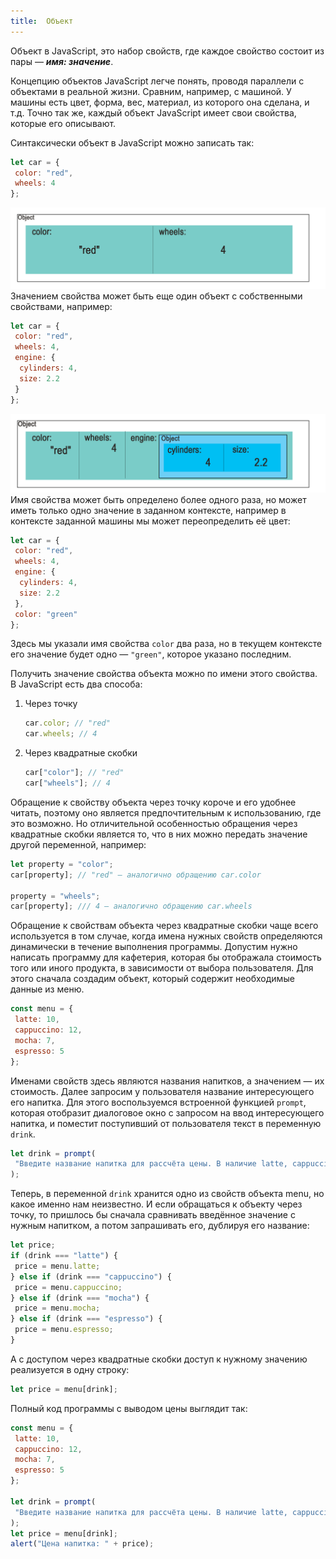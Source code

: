 ```yaml
---
title:  Объект
---
```


Объект в JavaScript, это набор свойств, где каждое свойство состоит из пары — _**имя: значение**_.

Концепцию объектов JavaScript легче понять, проводя параллели с объектами в реальной жизни. Сравним, например, с машиной. У машины есть цвет, форма, вес, материал, из которого она сделана, и т.д. Точно так же, каждый объект JavaScript имеет свои свойства, которые его описывают.

Синтаксически объект в JavaScript можно записать так:

```javascript
let car = {
 color: "red",
 wheels: 4
};
```

![схема объекта](images/object1.png)
Значением свойства может быть еще один объект с собственными свойствами, например:

```javascript
let car = {
 color: "red",
 wheels: 4,
 engine: {
  cylinders: 4,
  size: 2.2
 }
};
```

![схема вложенного объекта](images/object2.png)
Имя свойства может быть определено более одного раза, но может иметь только одно значение в заданном контексте, например в контексте заданной машины мы может переопределить её цвет:

```javascript
let car = {
 color: "red",
 wheels: 4,
 engine: {
  cylinders: 4,
  size: 2.2
 },
 color: "green"
};
```

Здесь мы указали имя свойства `color` два раза, но в текущем контексте его значение будет одно — `"green"`, которое указано последним.

Получить значение свойства объекта можно по имени этого свойства. В JavaScript есть два способа:

1. Через точку

   ```javascript
   car.color; // "red"
   car.wheels; // 4
   ```

2. Через квадратные скобки

   ```javascript
   car["color"]; // "red"
   car["wheels"]; // 4
   ```

Обращение к свойству объекта через точку короче и его удобнее читать, поэтому оно является предпочтительным к использованию, где это возможно. Но отличительной особенностью обращения через квадратные скобки является то, что в них можно передать значение другой переменной, например:

```javascript
let property = "color";
car[property]; // "red" — аналогично обращению car.color

property = "wheels";
car[property]; /// 4 — аналогично обращению car.wheels
```

Обращение к свойствам объекта через квадратные скобки чаще всего используется в том случае, когда имена нужных свойств определяются динамически в течение выполнения программы. Допустим нужно написать программу для кафетерия, которая бы отображала стоимость того или иного продукта, в зависимости от выбора пользователя. Для этого сначала создадим объект, который содержит необходимые данные из меню.

```javascript
const menu = {
 latte: 10,
 cappuccino: 12,
 mocha: 7,
 espresso: 5
};
```

Именами свойств здесь являются названия напитков, а значением — их стоимость. Далее запросим у пользователя название интересующего его напитка. Для этого воспользуемся встроенной функцией `prompt`, которая отобразит диалоговое окно с запросом на ввод интересующего напитка, и поместит поступивший от пользователя текст в переменную `drink`.

```javascript
let drink = prompt(
 "Введите название напитка для рассчёта цены. В наличие latte, cappuccino, mocha и espresso."
);
```

Теперь, в переменной `drink` хранится одно из свойств объекта menu, но какое именно нам неизвестно. И если обращаться к объекту через точку, то пришлось бы сначала сравнивать введённое значение с нужным напитком, а потом запрашивать его, дублируя его название:

```javascript
let price;
if (drink === "latte") {
 price = menu.latte;
} else if (drink === "cappuccino") {
 price = menu.cappuccino;
} else if (drink === "mocha") {
 price = menu.mocha;
} else if (drink === "espresso") {
 price = menu.espresso;
}
```

А с доступом через квадратные скобки доступ к нужному значению реализуется в одну строку:

```javascript
let price = menu[drink];
```

Полный код программы с выводом цены выглядит так:

```javascript
const menu = {
 latte: 10,
 cappuccino: 12,
 mocha: 7,
 espresso: 5
};

let drink = prompt(
 "Введите название напитка для рассчёта цены. В наличие latte, cappuccino, mocha и espresso."
);
let price = menu[drink];
alert("Цена напитка: " + price);
```
